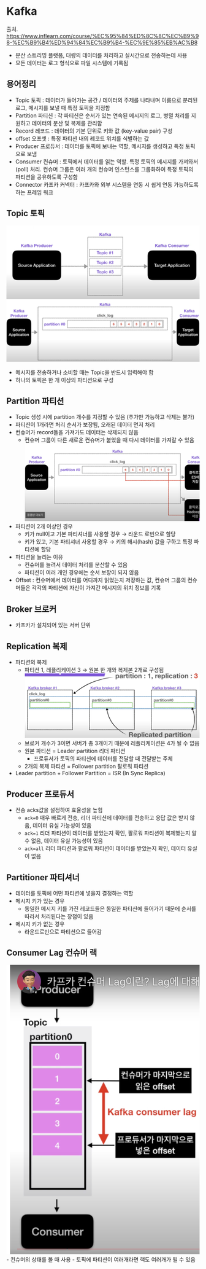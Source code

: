 # Kafka

출처. https://www.inflearn.com/course/%EC%95%84%ED%8C%8C%EC%B9%98-%EC%B9%B4%ED%94%84%EC%B9%B4-%EC%9E%85%EB%AC%B8

- 분산 스트리밍 플랫폼, 대량의 데이터를 처리하고 실시간으로 전송하는데 사용
- 모든 데이터는 로그 형식으로 파일 시스템에 기록됨

## 용어정리

- Topic 토픽 : 데이터가 들어가는 공간 / 데이터의 주제를 나타내며 이름으로 분리된 로그, 메시지를 보낼 때 특정 토픽을 지정함
- Partition 파티션 : 각 파티션은 순서가 있는 연속된 메시지의 로그, 병렬 처리를 지원하고 데이터의 분산 및 복제를 관리함
- Record 레코드 : 데이터의 기본 단위로 키와 값 (key-value pair) 구성
- offset 오프셋 : 특정 파티션 내의 레코드 위치를 식별하는 값
- Producer 프로듀서 : 데이터를 토픽에 보내는 역할, 메시지를 생성하고 특정 토픽으로 보냄
- Consumer 컨슈머 : 토픽에서 데이터를 읽는 역할. 특정 토픽의 메시지를 가져와서 (poll) 처리. 컨슈머 그룹은 여러 개의 컨슈머 인스턴스를 그룹화하여 특정 토픽의 파티션을 공유하도록 구성함
- Connector 카프카 커넥터 : 카프카와 외부 시스템을 연동 시 쉽게 연동 가능하도록 하는 프레임 워크

## Topic 토픽

<img src="../images/kafka_topic1.png">

<img src="../images/kafka_topic2.png">

- 메시지를 전송하거나 소비할 때는 Topic을 반드시 입력해야 함
- 하나의 토픽은 한 개 이상의 파티션으로 구성

## Partition 파티션

- Topic 생성 시에 partition 개수를 지정할 수 있음 (추가만 가능하고 삭제는 불가)
- 파티션이 1개라면 처리 순서가 보장됨, 오래된 데이터 먼저 처리
- 컨슈머가 record들을 가져가도 데이터는 삭제되지 않음
  - 컨슈머 그룹이 다른 새로운 컨슈머가 붙었을 때 다시 데이터를 가져갈 수 있음
    <img src="../images/kafka_partition.png">
- 파티션이 2개 이상인 경우
  - 키가 null이고 기본 파티셔너를 사용할 경우 → 라운드 로빈으로 할당
  - 키가 있고, 기본 파티셔너 사용할 경우 → 키의 해시(hash) 값을 구하고 특정 파티션에 할당
- 파티션을 늘리는 이유
  - 컨슈머를 늘려서 데이터 처리를 분산할 수 있음
  - 파티션이 여러 개인 경우에는 순서 보장이 되지 않음
- Offset : 컨슈머에서 데이터를 어디까지 읽었는지 저장하는 값, 컨슈머 그룹의 컨슈머들은 각각의 파티션에 자신이 가져간 메시지의 위치 정보를 기록

## Broker 브로커

- 카프카가 설치되어 있는 서버 단위

## Replication 복제

- 파티션의 복제
  - 파티션 1, 레플리케이션 3 → 원본 한 개와 복제본 2개로 구성됨
    <img src="../images/kafka_replication.png">
  - 브로커 개수가 3이면 서버가 총 3개이기 때문에 레플리케이션은 4가 될 수 없음
  - 원본 파티션 = Leader partition 리더 파티션
    - 프로듀서가 토픽의 파티션에 데이터를 전달할 때 전달받는 주체
  - 2개의 복제 파티션 = Follower partition 팔로워 파티션
- Leader partition + Follower Partition = ISR (In Sync Replica)

## Producer 프로듀서

- 전송 acks값을 설정하여 효율성을 높힘
  - `ack=0` 매우 빠르게 전송, 리더 파티션에 데이터를 전송하고 응답 값은 받지 않음, 데이터 유실 가능성이 있음
  - `ack=1` 리더 파티션이 데이터를 받았는지 확인, 팔로워 파티션이 복제했는지 알 수 없음, 데이터 유실 가능성이 있음
  - `ack=all` 리더 파티션과 팔로워 파티션이 데이터를 받았는지 확인, 데이터 유실이 없음

## Partitioner 파티셔너

- 데이터를 토픽에 어떤 파티션에 넣을지 결정하는 역할
- 메시지 키가 있는 경우
  - 동일한 메시지 키를 가진 레코드들은 동일한 파티션에 들어가기 때문에 순서를 따라서 처리된다는 장점이 있음
- 메시지 키가 없는 경우
  - 라운드로빈으로 파티션으로 들어감

## Consumer Lag 컨슈머 랙

<img src="../images/kafka_lag.png">
- 컨슈머의 상태를 볼 때 사용
- 토픽에 파티션이 여러개라면 랙도 여러개가 될 수 있음
